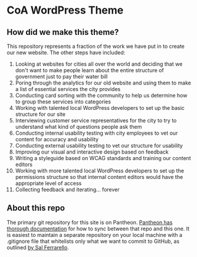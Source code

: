 # CoA WordPress Theme

## How did we make this theme?
This repository represents a fraction of the work we have put in to create our new website.  The other steps have included:
1. Looking at websites for cities all over the world and deciding that we don't want to make people learn about the entire structure of government just to pay their water bill
1. Poring through the analytics for our old website and using them to make a list of essential services the city provides
1. Conducting card sorting with the community to help us determine how to group these services into categories
1. Working with talented local WordPress developers to set up the basic structure for our site
1. Interviewing customer service representatives for the city to try to understand what kind of questions people ask them
1. Conducting internal usability testing with city employees to vet our content for accuracy and usability
1. Conducting external usability testing to vet our structure for usability
1. Improving our visual and interactive design based on feedback
1. Writing a styleguide based on WCAG standards and training our content editors
1. Working with more talented local WordPress developers to set up the permissions structure so that internal content editors would have the appropriate level of access
1. Collecting feedback and iterating... forever

## About this repo
The primary git repository for this site is on Pantheon.  [Pantheon has thorough documentation](https://pantheon.io/docs/guides/collaborative-development/#add-the-pantheon-site-as-a-git-remote) for how to sync between that repo and this one.  It is easiest to maintain a separate repository on your local machine with a .gitignore file that whitelists only what we want to commit to GitHub, as outlined [by Sal Ferrarello](https://salferrarello.com/wordpress-gitignore/).
